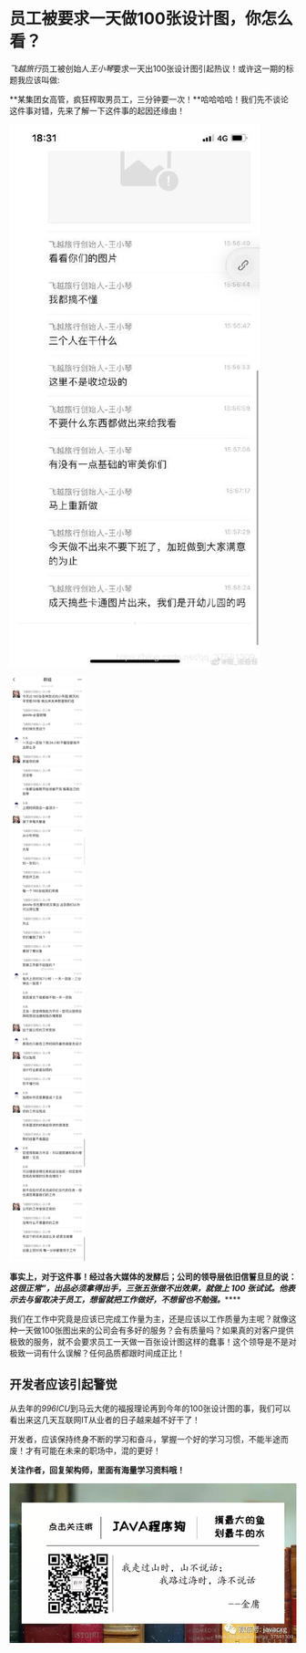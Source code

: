 # 员工被要求一天做100张设计图，你怎么看？

*飞越旅行*员工被创始人*王小琴*要求一天出100张设计图引起热议！或许这一期的标题我应该叫做:

**某集团女高管，疯狂榨取男员工，三分钟要一次！**哈哈哈哈！我们先不谈论这件事对错，先来了解一下这件事的起因还缘由！

![img](../image/20200109084404488.jpg)

![img](../image/20200109084411230.jpg)

**事实上，对于这件事！经过各大媒体的发酵后；公司的领导层依旧信誓旦旦的说：*这很正常”，出品必须拿得出手，三张五张做不出效果，就做上 100 张试试。他表示去与留取决于员工，想留就把工作做好，不想留也不勉强。*******



我们在工作中究竟是应该已完成工作量为主，还是应该以工作质量为主呢？就像这种一天做100张图出来的公司会有多好的服务？会有质量吗？如果真的对客户提供极致的服务，就不会要求员工一天做一百张设计图这样的蠢事！这个领导是不是对极致一词有什么误解？任何品质都跟时间成正比！

## 开发者应该引起警觉

从去年的*996ICU*到马云大佬的福报理论再到今年的100张设计图的事，我们可以看出来这几天互联网IT从业者的日子越来越不好干了！

开发者，应该保持终身不断的学习和奋斗，掌握一个好的学习习惯，不能半途而废！才有可能在未来的职场中，混的更好！

**关注作者，回复架构师，里面有海量学习资料哦！**

![](../image/20200109084436153.jpg)